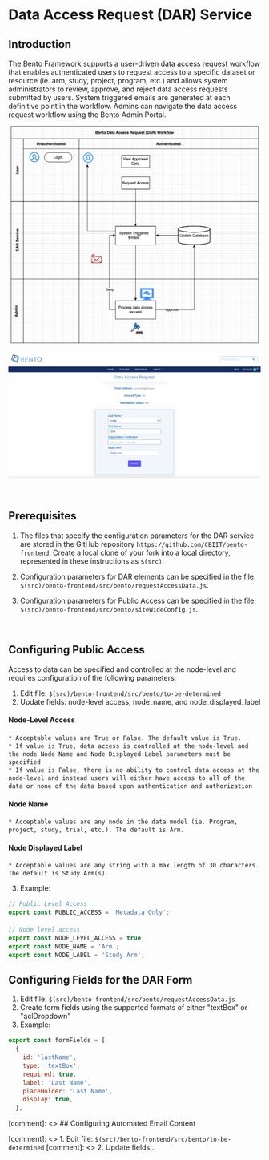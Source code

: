 # Data Access Request (DAR) Service

## Introduction
The Bento Framework supports a user-driven data access request workflow that enables authenticated users to request access to a specific dataset or resource (ie. arm, study, project, program, etc.) and allows system administrators to review, approve, and reject data access requests submitted by users. System triggered emails are generated at each definitive point in the workflow. Admins can navigate the data access request workflow using the Bento Admin Portal. 

![Data Access Request (DAR) Workflow](../assets/dar-workflow.png)

![Data Access Request (DAR) Example page](../assets/dar-example-page.png)

<p>&nbsp;</p>


## Prerequisites
1. The files that specify the configuration parameters for the DAR service are stored in the GitHub repository `https://github.com/CBIIT/bento-frontend`. Create a local clone of your fork into a local directory, represented in these instructions as `$(src)`.

2. Configuration parameters for DAR elements can be specified in the file: `$(src)/bento-frontend/src/bento/requestAccessData.js`.

3. Configuration parameters for Public Access can be specified in the file: `$(src)/bento-frontend/src/bento/siteWideConfig.js`.

<p>&nbsp;</p>     

## Configuring Public Access
Access to data can be specified and controlled at the node-level and requires configuration of the following parameters:
1. Edit file: `$(src)/bento-frontend/src/bento/to-be-determined`
2. Update fields: node-level access, node_name, and node_displayed_label
#### Node-Level Access
    * Acceptable values are True or False. The default value is True.
    * If value is True, data access is controlled at the node-level and the node Node Name and Node Displayed Label parameters must be specified
    * If value is False, there is no ability to control data access at the node-level and instead users will either have access to all of the data or none of the data based upon authentication and authorization
#### Node Name
    * Acceptable values are any node in the data model (ie. Program, project, study, trial, etc.). The default is Arm.
#### Node Displayed Label
    * Acceptable values are any string with a max length of 30 characters. The default is Study Arm(s).

3. Example:
```javascript
// Public Level Access
export const PUBLIC_ACCESS = 'Metadata Only';

// Node level access
export const NODE_LEVEL_ACCESS = true;
export const NODE_NAME = 'Arm';
export const NODE_LABEL = 'Study Arm';
```

## Configuring Fields for the DAR Form

1. Edit file: `$(src)/bento-frontend/src/bento/requestAccessData.js`
2. Create form fields using the supported formats of either "textBox" or "aclDropdown"
3. Example:
```javascript
export const formFields = [
  {
    id: 'lastName',
    type: 'textBox',
    required: true,
    label: 'Last Name',
    placeHolder: 'Last Name',
    display: true,
  },
  ```

[comment]: <> ## Configuring Automated Email Content

[comment]: <> 1. Edit file: `$(src)/bento-frontend/src/bento/to-be-determined`
[comment]: <> 2. Update fields...


